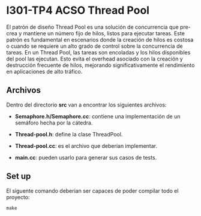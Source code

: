 # I301-TP4 ACSO Thread Pool 

El patrón de diseño Thread Pool es una solución de concurrencia que pre-crea y mantiene un número fijo de hilos, listos para ejecutar tareas. Este patrón es fundamental en escenarios donde la creación de hilos es costosa o cuando se requiere un alto grado de control sobre la concurrencia de tareas. En un Thread Pool, las tareas son encoladas y los hilos disponibles del pool las ejecutan. Esto evita el overhead asociado con la creación y destrucción frecuente de hilos, mejorando significativamente el rendimiento en aplicaciones de alto tráfico.

## Archivos

Dentro del directorio **src** van a encontrar los siguientes archivos:

  -  **Semaphore.h/Semaphore.cc**: contiene una implementación de un semáforo hecha por la cátedra.

  -  **Thread-pool.h**:  define la clase ThreadPool.

  -  **Thread-pool.cc**: es el archivo que deberian implementar.
  
  -  **main.cc**: pueden usarlo para generar sus casos de tests. 

## Set up

El siguente comando deberian ser capaces de poder compilar todo el proyecto:

    make
    
